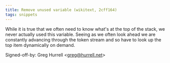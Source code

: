```yaml
---
title: Remove unused variable (wikitext, 2cff164)
tags: snippets
---
```


While it is true that we often need to know what's at the top of the stack, we never actually used this variable. Seeing as we often look ahead we are constantly advancing through the token stream and so have to look up the top item dynamically on demand.

Signed-off-by: Greg Hurrell &lt;greg@hurrell.net&gt;
